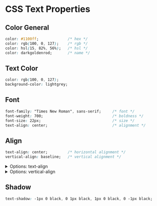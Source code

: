 # CSS Text Properties

## Color General

```css
color: #1100ff;             /* hex */
color: rgb(100, 0, 127);    /* rgb */
color: hsl(15, 82%, 56%);   /* hsl */
color: darkgoldenrod;       /* name */
```

## Text Color

```css
color: rgb(100, 0, 127);
background-color: lightgrey;
```

## Font

```css
font-family: "Times New Roman", sans-serif;     /* font */
font-weight: 700;                               /* boldness */
font-size: 22px;                                /* size */
text-align: center;                             /* alignment */
```

## Align

```css
text-align: center;         /* horizontal alignment */
vertical-align: baseline;   /* vertical alignment */
```

<details>
        <summary>Options: text-align</summary>

- ```center```
- ```left```
- ```right```
- ```justify```: each line is stretched so that every line has equal width, and the left and right margins are straight
</details>
<details>
        <summary>Options: vertical-align</summary>

- ```baseline```
- ```text-top```
- ```text-bottom```
- ```sub```
- ```super```
</details>

## Shadow

```css
text-shadow: -1px 0 black, 0 1px black, 1px 0 black, 0 -1px black;
```